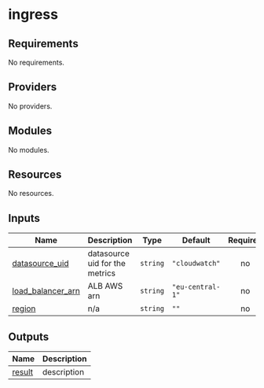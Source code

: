 # ingress

<!-- BEGINNING OF PRE-COMMIT-TERRAFORM DOCS HOOK -->
## Requirements

No requirements.

## Providers

No providers.

## Modules

No modules.

## Resources

No resources.

## Inputs

| Name | Description | Type | Default | Required |
|------|-------------|------|---------|:--------:|
| <a name="input_datasource_uid"></a> [datasource\_uid](#input\_datasource\_uid) | datasource uid for the metrics | `string` | `"cloudwatch"` | no |
| <a name="input_load_balancer_arn"></a> [load\_balancer\_arn](#input\_load\_balancer\_arn) | ALB AWS arn | `string` | `"eu-central-1"` | no |
| <a name="input_region"></a> [region](#input\_region) | n/a | `string` | `""` | no |

## Outputs

| Name | Description |
|------|-------------|
| <a name="output_result"></a> [result](#output\_result) | description |
<!-- END OF PRE-COMMIT-TERRAFORM DOCS HOOK -->
